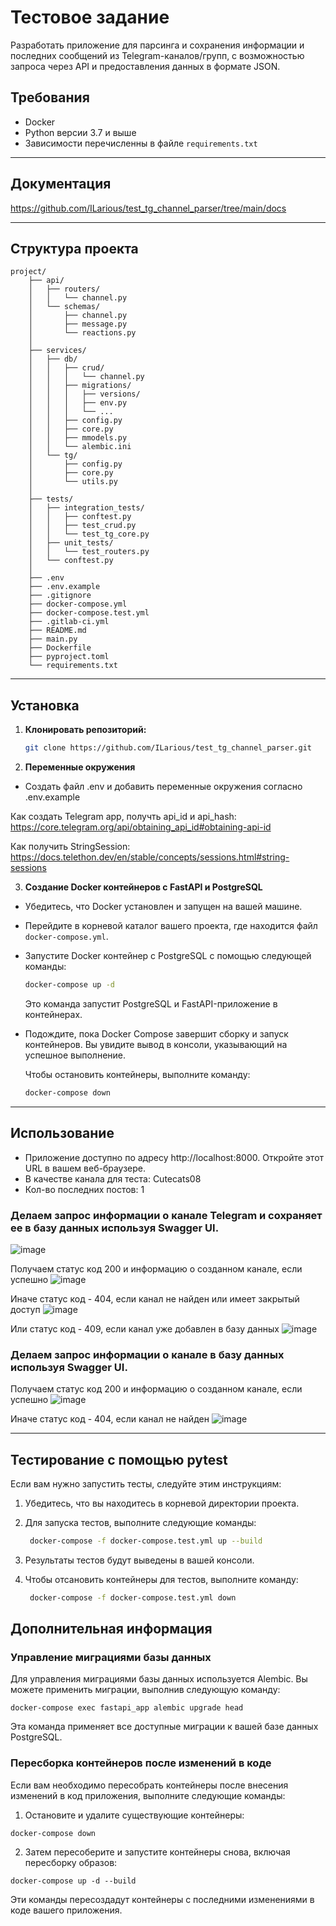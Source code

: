 ﻿# Тестовое задание

Разработать приложение для парсинга и сохранения информации и последних сообщений из Telegram-каналов/групп, с возможностью запроса через API и предоставления данных в формате JSON.

## Требования

- Docker
- Python версии 3.7 и выше 
- Зависимости перечисленны в файле `requirements.txt`

---

## Документация

https://github.com/ILarious/test_tg_channel_parser/tree/main/docs

---

## Структура проекта
```
project/
    ├── api/
    │   ├── routers/
    │   │   └── channel.py
    │   └── schemas/
    │       ├── channel.py
    │       ├── message.py
    │       └── reactions.py
    │
    ├── services/
    │   ├── db/
    │   │   ├── crud/
    │   │   │   └── channel.py
    │   │   ├── migrations/
    │   │   │   ├── versions/
    │   │   │   ├── env.py
    │   │   │   └── ...
    │   │   ├── config.py
    │   │   ├── core.py
    │   │   ├── mmodels.py
    │   │   └── alembic.ini 
    │   └── tg/
    │       ├── config.py
    │       ├── core.py
    │       └── utils.py 
    │
    ├── tests/
    │   ├── integration_tests/
    │   │   ├── conftest.py
    │   │   ├── test_crud.py
    │   │   └── test_tg_core.py 
    │   ├── unit_tests/
    │   │   └── test_routers.py
    │   └── conftest.py
    │
    ├── .env
    ├── .env.example
    ├── .gitignore
    ├── docker-compose.yml
    ├── docker-compose.test.yml
    ├── .gitlab-ci.yml
    ├── README.md
    ├── main.py
    ├── Dockerfile
    ├── pyproject.toml
    └── requirements.txt
```
---

## Установка

1. **Клонировать репозиторий:**

   ```bash
   git clone https://github.com/ILarious/test_tg_channel_parser.git
   ```
2. **Переменные окружения**

- Создать файл .env и добавить переменные окружения согласно .env.example

Как создать Telegram app, получть api_id и api_hash:
   https://core.telegram.org/api/obtaining_api_id#obtaining-api-id


Как получить StringSession:
   https://docs.telethon.dev/en/stable/concepts/sessions.html#string-sessions
     

3. **Создание Docker контейнеров с FastAPI и PostgreSQL**

- Убедитесь, что Docker установлен и запущен на вашей машине.

- Перейдите в корневой каталог вашего проекта, где находится файл `docker-compose.yml`.

- Запустите Docker контейнер с PostgreSQL с помощью следующей команды:

   ```bash
   docker-compose up -d
   ```
   Это команда запустит PostgreSQL и FastAPI-приложение в контейнерах.



- Подождите, пока Docker Compose завершит сборку и запуск контейнеров. Вы увидите вывод в консоли, указывающий на успешное выполнение.


   Чтобы остановить контейнеры, выполните команду:

   ```bash
   docker-compose down
   ```
---

## Использование
- Приложение доступно по адресу http://localhost:8000. Откройте этот URL в вашем веб-браузере.
- В качестве канала для теста: Cutecats08
- Кол-во последних постов: 1
  
### Делаем запрос информации о канале Telegram и сохраняет ее в базу данных используя Swagger UI.


![image](https://github.com/ILarious/test_tg_channel_parser/assets/98268609/b752cc48-f172-45fc-a4ae-40266a0173e4)

Получаем статус код 200 и информацию о созданном канале, если успешно
![image](https://github.com/ILarious/test_tg_channel_parser/assets/98268609/057e2d7a-d5a3-40a8-afa2-f871793708dd)

Иначе статус код - 404, если канал не найден или имеет закрытый доступ
![image](https://github.com/ILarious/test_tg_channel_parser/assets/98268609/2d3cacf7-f36e-4b51-9968-2a10c1ccb7a2)

Или статус код - 409, если канал уже добавлен в базу данных
![image](https://github.com/ILarious/test_tg_channel_parser/assets/98268609/41281635-10b6-4d4a-aef5-8e61b86390a9)

### Делаем запрос информации о канале в базу данных используя Swagger UI.

Получаем статус код 200 и информацию о созданном канале, если успешно
![image](https://github.com/ILarious/test_tg_channel_parser/assets/98268609/66d4fa37-4108-4fb7-a9f4-6598df3d21ab)

Иначе статус код - 404, если канал не найден
![image](https://github.com/ILarious/test_tg_channel_parser/assets/98268609/2d3cacf7-f36e-4b51-9968-2a10c1ccb7a2)


---
## Тестирование с помощью pytest

Если вам нужно запустить тесты, следуйте этим инструкциям:

1. Убедитесь, что вы находитесь в корневой директории проекта.
   
2. Для запуска тестов, выполните следующие команды:

   ```bash
    docker-compose -f docker-compose.test.yml up --build
   ```

3. Результаты тестов будут выведены в вашей консоли.

4. Чтобы отсановить контейнеры для тестов, выполните команду:

   ```bash
    docker-compose -f docker-compose.test.yml down
   ```

## Дополнительная информация

### Управление миграциями базы данных

Для управления миграциями базы данных используется Alembic. Вы можете применить миграции, выполнив следующую команду:

```shell
docker-compose exec fastapi_app alembic upgrade head
```

Эта команда применяет все доступные миграции к вашей базе данных PostgreSQL.

### Пересборка контейнеров после изменений в коде

Если вам необходимо пересобрать контейнеры после внесения изменений в код приложения, выполните следующие команды:

1. Остановите и удалите существующие контейнеры:

```shell
docker-compose down
```

2. Затем пересоберите и запустите контейнеры снова, включая пересборку образов:

```shell
docker-compose up -d --build
```

Эти команды пересоздадут контейнеры с последними изменениями в коде вашего приложения.
